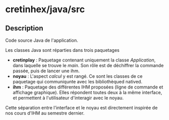 cretinhex/java/src
==================


Description
-----------

Code source Java de l'application.

Les classes Java sont réparties dans trois paquetages

  - **cretinplay** : Paquetage contenant uniquement la classe *Application*, dans laquelle se trouve le *main*. Son rôle est de déchiffrer la commande passée, puis de lancer une ihm.
  - **noyau** : L'aspect *calcul* y est rangé. Ce sont les classes de ce paquetage qui communiqunte avec les bibliothèqued natived.
  - **ihm** : Paquetage des différentes IHM proposées (ligne de commande et affichage graphique). Elles répondent toutes deux à la même interface, et permettent à l'utilisateur d'interagir avec le noyau.


Cette séparation entre l'interface et le noyau est directement inspirée de nos cours d'IHM au semestre dernier.





